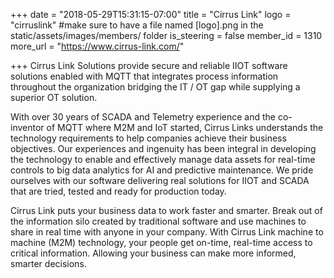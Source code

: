 +++
date = "2018-05-29T15:31:15-07:00"
title = "Cirrus Link"
logo = "cirruslink" #make sure to have a file named [logo].png in the static/assets/images/members/ folder
is_steering = false
member_id = 1310
more_url = "https://www.cirrus-link.com/"

+++
Cirrus Link Solutions provide secure and reliable IIOT software solutions enabled with MQTT that integrates process information throughout the organization bridging the IT / OT gap while supplying a superior OT solution.

With over 30 years of SCADA and Telemetry experience and the co-inventor of MQTT where M2M and IoT started, Cirrus Links understands the technology requirements to help companies achieve their business objectives. Our experiences and ingenuity has been integral in developing the technology to enable and effectively manage data assets for real-time controls to big data analytics for AI and predictive maintenance. We pride ourselves with our software delivering real solutions for IIOT and SCADA that are tried, tested and ready for production today.

Cirrus Link puts your business data to work faster and smarter. Break out of the information silo created by traditional software and use machines to share in real time with anyone in your company. With Cirrus Link machine to machine (M2M) technology, your people get on-time, real-time access to critical information. Allowing your business can make more informed, smarter decisions.